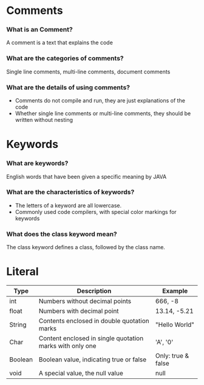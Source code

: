# Comments

### What is an Comment?
A comment is a text that explains the code

### What are the categories of comments?
Single line comments, multi-line comments, document comments

### What are the details of using comments?
- Comments do not compile and run, they are just explanations of the code
- Whether single line comments or multi-line comments, they should be written without nesting

# Keywords
### What are keywords?
English words that have been given a specific meaning by JAVA

### What are the characteristics of keywords?
- The letters of a keyword are all lowercase.
- Commonly used code compilers, with special color markings for keywords

### What does the class keyword mean?
The class keyword defines a class, followed by the class name.

# Literal
| Type | Description | Example |
| ----------- | ----------- | ----------- |
| int | Numbers without decimal points | 666, -8 |
| float | Numbers with decimal point | 13.14, -5.21 |
| String | Contents enclosed in double quotation marks | "Hello World" |
| Char | Content enclosed in single quotation marks with only one | 'A', '0'|
| Boolean | Boolean value, indicating true or false | Only: true & false|
| void | A special value, the null value | null |


